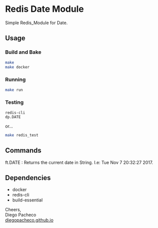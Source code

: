 # Redis Date Module

Simple Redis_Module for Date. <BR/>

## Usage

### Build and Bake
```bash
make
make docker
```

### Running
```bash
make run
```

### Testing
```
redis-cli
dp.DATE
```
or...
```bash
make redis_test
```

## Commands

ft.DATE : Returns the current date in String. I.e: Tue Nov  7 20:32:27 2017.

## Dependencies

* docker
* redis-cli
* build-essential

Cheers, <BR/>
Diego Pacheco <BR/>
[diegopacheco.github.io](http://diegopacheco.github.io)
